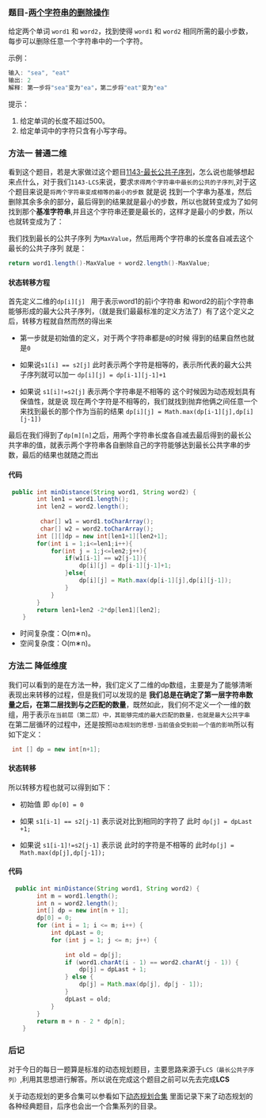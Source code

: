 ### 题目-[两个字符串的删除操作](https://leetcode-cn.com/problems/delete-operation-for-two-strings/)

给定两个单词 `word1` 和 `word2`，找到使得 `word1` 和 `word2` 相同所需的最小步数，每步可以删除任意一个字符串中的一个字符。

示例：

```java
输入: "sea", "eat"
输出: 2
解释: 第一步将"sea"变为"ea"，第二步将"eat"变为"ea"
```

  
提示： 

1. 给定单词的长度不超过500。
2. 给定单词中的字符只含有小写字母。

###  方法一 普通二维

看到这个题目，若是大家做过这个题目[1143-最长公共子序列](https://leetcode-cn.com/problems/longest-common-subsequence/)，怎么说也能够想起来点什么，对于我们`1143-LCS`来说，要求`求得两个字符串中最长的公共的子序列`,对于这个题目来说是`将两个字符串变成相等的最小的步数` 就是说 找到一个字串为基准，然后删除其余多余的部分，最后得到的结果就是最小的步数，所以也就转变成为了如何找到那个**基准字符串**,并且这个字符串还要是最长的，这样才是最小的步数，所以也就转变成为了：

我们找到最长的公共子序列 为`MaxValue`，然后用两个字符串的长度各自减去这个最长的公共子序列 就是：

```java
return word1.length()-MaxValue + word2.length()-MaxValue;
```

#### 状态转移方程

首先定义二维的`dp[i][j] ` 用于表示word1的前i个字符串 和word2的前j个字符串能够形成的最大公共子序列，（就是我们最最标准的定义方法了）有了这个定义之后，转移方程就自然而然的得出来

* 第一步就是初始值的定义，对于两个字符串都是`0`的时候 得到的结果自然也就是`0`

* 如果说`s1[i] == s2[j]`  此时表示两个字符是相等的，表示所代表的最大公共子序列就可以加一    `dp[i][j] = dp[i-1][j-1]+1`
* 如果说 `s1[i]!=s2[j]` 表示两个字符串是不相等的 这个时候因为动态规划具有保值性，就是说 现在两个字符是不相等的，我们就找到抛弃他俩之间任意一个来找到最长的那个作为当前的结果 `dp[i][j] = Math.max(dp[i-1][j],dp[i][j-1])`

最后在我们得到了`dp[m][n]`之后，用两个字符串长度各自减去最后得到的最长公共字串的值，就表示两个字符串各自删除自己的字符能够达到最长公共字串的步数，最后的结果也就随之而出

#### 代码

```java
 public int minDistance(String word1, String word2) {
        int len1 = word1.length();
        int len2 = word2.length();
  
         char[] w1 = word1.toCharArray();
         char[] w2 = word2.toCharArray();
        int [][]dp = new int[len1+1][len2+1];
        for(int i = 1;i<=len1;i++){
            for(int j = 1;j<=len2;j++){
                if(w1[i-1] == w2[j-1]){
                    dp[i][j] = dp[i-1][j-1]+1;
                }else{
                    dp[i][j] = Math.max(dp[i-1][j],dp[i][j-1]);
                }
            }
        }
        return len1+len2 -2*dp[len1][len2];
    }
```

- 时间复杂度：O(m∗n)。
- 空间复杂度：O(m∗n)。

### 方法二 降低维度

我们可以看到的是在方法一种，我们定义了二维的dp数组，主要是为了能够清晰表现出来转移的过程，但是我们可以发现的是 **我们总是在确定了第一层字符串数量之后，在第二层找到与之匹配的数量**，既然如此，我们何不定义一个一维的数组，用于表示`在当前层（第二层）中，其能够完成的最大匹配的数量，也就是最大公共字串` 在第二层循环的过程中，还是按照`动态规划的思想-当前值会受到前一个值的影响`所以有如下定义：

```java
 int [] dp = new int[n+1]; 
```

#### 状态转移

所以转移方程也就可以得到如下：

* 初始值 即 `dp[0] = 0`

* 如果 `s1[i-1] == s2[j-1]` 表示说对比到相同的字符了 此时 `dp[j] = dpLast +1;`
* 如果说 `s1[i-1]!=s2[j-1]` 表示说 此时的字符是不相等的 此时`dp[j] = Math.max(dp[j],dp[j-1]);`

#### 代码

```java
  public int minDistance(String word1, String word2) {
        int m = word1.length();
        int n = word2.length();
        int[] dp = new int[n + 1];
        dp[0] = 0;
        for (int i = 1; i <= m; i++) {
            int dpLast = 0;
            for (int j = 1; j <= n; j++) {
            
                int old = dp[j];
                if (word1.charAt(i - 1) == word2.charAt(j - 1)) {
                    dp[j] = dpLast + 1;
                } else {
                    dp[j] = Math.max(dp[j], dp[j - 1]);
                }
                dpLast = old;
            }
        }
        return m + n - 2 * dp[n];
    }

```

### 后记

对于今日的每日一题算是标准的动态规划题目，主要思路来源于`LCS（最长公共子序列）`,利用其思想进行解答。所以说在完成这个题目之前可以先去完成**LCS**

关于动态规划的更多合集可以参看如下[动态规划合集](https://github.com/maycope/Leetcode-Classic/tree/master/Chapter02-List) 里面记录下来了动态规划的各种经典题目，后序也会出一个合集系列的目录。